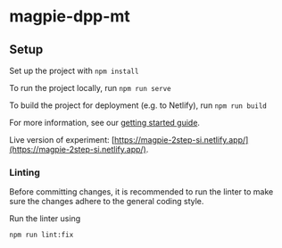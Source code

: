 # magpie-dpp-mt


## Setup
Set up the project with `npm install`

To run the project locally, run `npm run serve`

To build the project for deployment (e.g. to Netlify), run `npm run build`

For more information, see our [getting started guide](https://magpie-ea.github.io/magpie-site/experiments/introduction.html).

Live version of experiment: [https://magpie-2step-si.netlify.app/](https://magpie-2step-si.netlify.app/).

### Linting
Before committing changes, it is recommended to run the linter to make sure the changes adhere to the general coding style.

Run the linter using

```
npm run lint:fix
```
